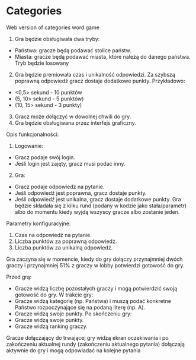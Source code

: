 # Categories
Web version of categories word game


1. Gra będzie obsługiwała dwa tryby:
- Państwa: gracze będą podawać stolice państw.
- Miasta: gracze będą podawać miasta, które należą do danego państwa.
Tryb będzie losowany

2. Gra będzie premiowała czas i unikalność odpowiedzi.
Za szybszą poprawną odpowiedź gracz dostaje dodatkowe punkty. Przykładowo:
- <0,5> sekund - 10 punktów
- (5, 10> sekund - 5 punktów)
- (10, 15> sekund - 3 punkty)
3. Gracz może dołączyć w dowolnej chwili do gry.
4. Gra będzie obsługiwana przez interfejs graficzny.

Opis funkcjonalności:

1. Logowanie:
- Gracz podaje swój login.
- Jeśli login jest zajęty, gracz musi podać inny.

2. Gra:
- Gracz podaje odpowiedź na pytanie.
- Jeśli odpowiedź jest poprawna, gracz dostaje punkty.
- Jeśli odpowiedź jest unikalna, gracz dostaje dodatkowe punkty.
Gra będzie składała się z kilku rund (podany w kodzie jako stała/parametr) albo do momentu kiedy wyjdą wszyscy gracze albo zostanie jeden.

Parametry konfiguracyjne:
1. Czas na odpowiedź na pytanie.
2. Liczba punktów za poprawną odpowiedź.
3. Liczba punktów za unikalną odpowiedź.

Gra zaczyna się w momencie, kiedy do gry dołączy przynajmniej dwóch graczy i przynajmniej 51% z graczy w lobby potwierdzi gotowość do gry.

Przed grą:
- Gracze widzą liczbę pozostałych graczy i mogą potwierdzić swoją gotowość do gry.
W trakcie gry:
- Gracze widzą kategorię (np. Państwa) i muszą podać konkretne Państwo rozpoczynające się na podaną literę (np. A).
- Gracze widzą swoje punkty.
Po skończeniu gry:
- Gracze widzą swoje punkty.
- Gracze widzą ranking graczy.

Gracze dołączający do trwającej gry widzą ekran oczekiwania
i po zakończeniu aktualnej rundy (zakończeniu aktualnego pytania)
dołączają aktywnie do gry i mogą odpowiadać na kolejne pytania
